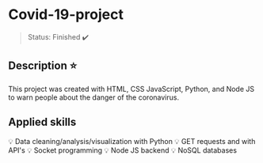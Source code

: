 # Covid-19-project

> Status: Finished :heavy_check_mark:

## Description :star:

This project was created with HTML, CSS JavaScript, Python, and Node JS to warn people about the danger of the coronavirus. 

## Applied skills

 :bulb: Data cleaning/analysis/visualization with Python
 :bulb: GET requests and with API's
 :bulb: Socket programming
 :bulb: Node JS backend
 :bulb: NoSQL databases


